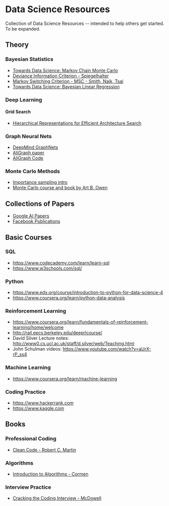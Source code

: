 # Data Science Resources
Collection of Data Science Resources -- intended to help others get started.  To be expanded.

## Theory
### Bayesian Statistics
* [Towards Data Science: Markov Chain Monte Carlo](https://towardsdatascience.com/markov-chain-monte-carlo-291d8a5975ae)
* [Deviance Information Criterion - Spiegelhalter](https://rss.onlinelibrary.wiley.com/doi/10.1111/1467-9868.00353)
* [Markov Switching Criterion - MSC - Smith, Naik, Tsai](https://gsm.ucdavis.edu/sites/main/files/file-attachments/07markovswitchingmodel.pdf)
* [Towards Data Science: Bayesian Linear Regression](https://towardsdatascience.com/introduction-to-bayesian-linear-regression-e66e60791ea7)

### Deep Learning
#### Grid Search
* [Hierarchical Representations for Efficient Architecture Search](https://arxiv.org/abs/1711.00436)

### Graph Neural Nets
* [DeepMind GraphNets](https://github.com/deepmind/graph_nets)
* [AliGraph paper](https://arxiv.org/abs/1902.08730)
* [AliGraph Code](https://github.com/hp027/AliGraph)

### Monte Carlo Methods
- [Importance sampling intro](https://towardsdatascience.com/importance-sampling-introduction-e76b2c32e744)
- [Monte Carlo course and book by Art B. Owen](https://statweb.stanford.edu/~owen/mc/)

## Collections of Papers
* [Google AI Papers](https://ai.google/research/pubs/)
* [Facebook Publications](https://research.fb.com/publications/)


## Basic Courses
### SQL
* https://www.codecademy.com/learn/learn-sql
* https://www.w3schools.com/sql/

### Python
* https://www.edx.org/course/introduction-to-python-for-data-science-4
* https://www.coursera.org/learn/python-data-analysis

### Reinforcement Learning
* https://www.coursera.org/learn/fundamentals-of-reinforcement-learning/home/welcome
* http://rail.eecs.berkeley.edu/deeprlcourse/
* David Silver Lecture notes: http://www0.cs.ucl.ac.uk/staff/d.silver/web/Teaching.html
* John Schulman videos: https://www.youtube.com/watch?v=aUrX-rP_ss4

### Machine Learning
* https://www.coursera.org/learn/machine-learning

### Coding Practice
* https://www.hackerrank.com
* https://www.kaggle.com

## Books
### Professional Coding
* [Clean Code - Robert C. Martin](https://www.amazon.com/Clean-Code-Handbook-Software-Craftsmanship/dp/0132350882/ref=asc_df_0132350882/)

### Algorithms
* [Introduction to Algorithms - Cormen](https://www.amazon.com/Introduction-Algorithms-3rd-MIT-Press/dp/0262033844)

### Interview Practice
* [Cracking the Coding Interview - McDowell](https://www.amazon.com/Cracking-Coding-Interview-Programming-Questions/dp/0984782850)
